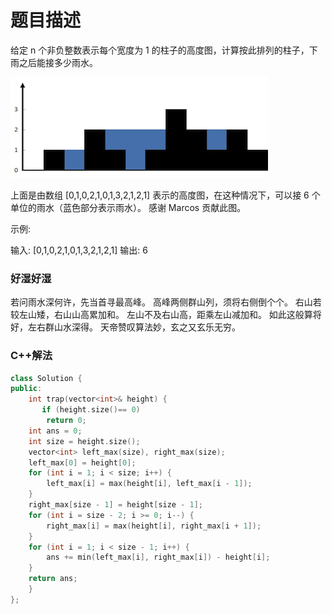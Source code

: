 题目描述
==============================
给定 n 个非负整数表示每个宽度为 1 的柱子的高度图，计算按此排列的柱子，下雨之后能接多少雨水。

![示例](https://github.com/GengchenXU/leetcode-practice/blob/master/rainwatertrap.png?raw=true)


上面是由数组 [0,1,0,2,1,0,1,3,2,1,2,1] 表示的高度图，在这种情况下，可以接 6 个单位的雨水（蓝色部分表示雨水）。 感谢 Marcos 贡献此图。

示例:

输入: [0,1,0,2,1,0,1,3,2,1,2,1]
输出: 6

### 好湿好湿

若问雨水深何许，先当首寻最高峰。
高峰两侧群山列，须将右侧倒个个。
右山若较左山矮，右山山高累加和。
左山不及右山高，距乘左山减加和。
如此这般算将好，左右群山水深得。
天帝赞叹算法妙，玄之又玄乐无穷。



### C++解法
```cpp
class Solution {
public:
    int trap(vector<int>& height) {
       if (height.size()== 0)
		return 0;
    int ans = 0;
    int size = height.size();
    vector<int> left_max(size), right_max(size);
    left_max[0] = height[0];
    for (int i = 1; i < size; i++) {
        left_max[i] = max(height[i], left_max[i - 1]);
    }
    right_max[size - 1] = height[size - 1];
    for (int i = size - 2; i >= 0; i--) {
        right_max[i] = max(height[i], right_max[i + 1]);
    }
    for (int i = 1; i < size - 1; i++) {
        ans += min(left_max[i], right_max[i]) - height[i];
    }
    return ans;
    }
};
````
